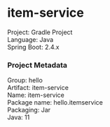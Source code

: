 # item-service

Project: Gradle Project <br>
Language: Java <br>
Spring Boot: 2.4.x <br>
### Project Metadata <br>
Group: hello <br>
Artifact: item-service <br>
Name: item-service <br>
Package name: hello.itemservice <br>
Packaging: Jar <br>
Java: 11 <br>
